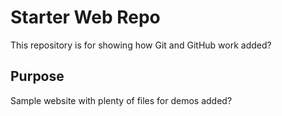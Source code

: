 # Starter Web Repo

This repository is for showing how Git and GitHub work
added?

## Purpose

Sample website with plenty of files for demos
added?